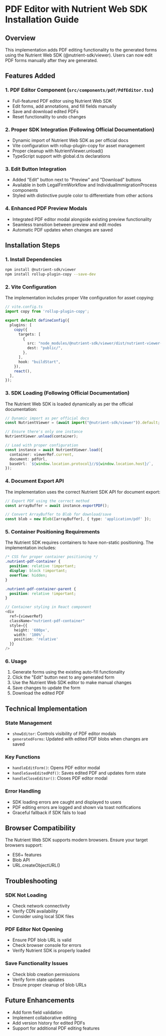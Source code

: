 # PDF Editor with Nutrient Web SDK Installation Guide

## Overview
This implementation adds PDF editing functionality to the generated forms using the Nutrient Web SDK (@nutrient-sdk/viewer). Users can now edit PDF forms manually after they are generated.

## Features Added

### 1. PDF Editor Component (`src/components/pdf/PdfEditor.tsx`)
- Full-featured PDF editor using Nutrient Web SDK
- Edit forms, add annotations, and fill fields manually
- Save and download edited PDFs
- Reset functionality to undo changes

### 2. Proper SDK Integration (Following Official Documentation)
- Dynamic import of Nutrient Web SDK as per official docs
- Vite configuration with rollup-plugin-copy for asset management
- Proper cleanup with NutrientViewer.unload()
- TypeScript support with global.d.ts declarations

### 3. Edit Button Integration
- Added "Edit" button next to "Preview" and "Download" buttons
- Available in both LegalFirmWorkflow and IndividualImmigrationProcess components
- Styled with distinctive purple color to differentiate from other actions

### 4. Enhanced PDF Preview Modals
- Integrated PDF editor modal alongside existing preview functionality
- Seamless transition between preview and edit modes
- Automatic PDF updates when changes are saved

## Installation Steps

### 1. Install Dependencies
```bash
npm install @nutrient-sdk/viewer
npm install rollup-plugin-copy --save-dev
```

### 2. Vite Configuration
The implementation includes proper Vite configuration for asset copying:

```typescript
// vite.config.ts
import copy from 'rollup-plugin-copy';

export default defineConfig({
  plugins: [
    copy({
      targets: [
        {
          src: "node_modules/@nutrient-sdk/viewer/dist/nutrient-viewer-lib",
          dest: "public/",
        },
      ],
      hook: "buildStart",
    }),
    react(),
  ],
});
```

### 3. SDK Loading (Following Official Documentation)
The Nutrient Web SDK is loaded dynamically as per the official documentation:

```typescript
// Dynamic import as per official docs
const NutrientViewer = (await import("@nutrient-sdk/viewer")).default;

// Ensure there's only one instance
NutrientViewer.unload(container);

// Load with proper configuration
const instance = await NutrientViewer.load({
  container: viewerRef.current,
  document: pdfUrl,
  baseUrl: `${window.location.protocol}//${window.location.host}/`,
});
```

### 4. Document Export API
The implementation uses the correct Nutrient SDK API for document export:

```typescript
// Export PDF using the correct method
const arrayBuffer = await instance.exportPDF();

// Convert ArrayBuffer to Blob for download/save
const blob = new Blob([arrayBuffer], { type: 'application/pdf' });
```

### 5. Container Positioning Requirements
The Nutrient SDK requires containers to have non-static positioning. The implementation includes:

```css
/* CSS for proper container positioning */
.nutrient-pdf-container {
  position: relative !important;
  display: block !important;
  overflow: hidden;
}

.nutrient-pdf-container-parent {
  position: relative !important;
}
```

```typescript
// Container styling in React component
<div 
  ref={viewerRef} 
  className="nutrient-pdf-container"
  style={{ 
    height: '600px', 
    width: '100%',
    position: 'relative'
  }}
/>
```

### 6. Usage
1. Generate forms using the existing auto-fill functionality
2. Click the "Edit" button next to any generated form
3. Use the Nutrient Web SDK editor to make manual changes
4. Save changes to update the form
5. Download the edited PDF

## Technical Implementation

### State Management
- `showEditor`: Controls visibility of PDF editor modals
- `generatedForms`: Updated with edited PDF blobs when changes are saved

### Key Functions
- `handleEditForm()`: Opens PDF editor modal
- `handleSaveEditedPdf()`: Saves edited PDF and updates form state
- `handleCloseEditor()`: Closes PDF editor modal

### Error Handling
- SDK loading errors are caught and displayed to users
- PDF editing errors are logged and shown via toast notifications
- Graceful fallback if SDK fails to load

## Browser Compatibility
The Nutrient Web SDK supports modern browsers. Ensure your target browsers support:
- ES6+ features
- Blob API
- URL.createObjectURL()

## Troubleshooting

### SDK Not Loading
- Check network connectivity
- Verify CDN availability
- Consider using local SDK files

### PDF Editor Not Opening
- Ensure PDF blob URL is valid
- Check browser console for errors
- Verify Nutrient SDK is properly loaded

### Save Functionality Issues
- Check blob creation permissions
- Verify form state updates
- Ensure proper cleanup of blob URLs

## Future Enhancements
- Add form field validation
- Implement collaborative editing
- Add version history for edited PDFs
- Support for additional PDF editing features
